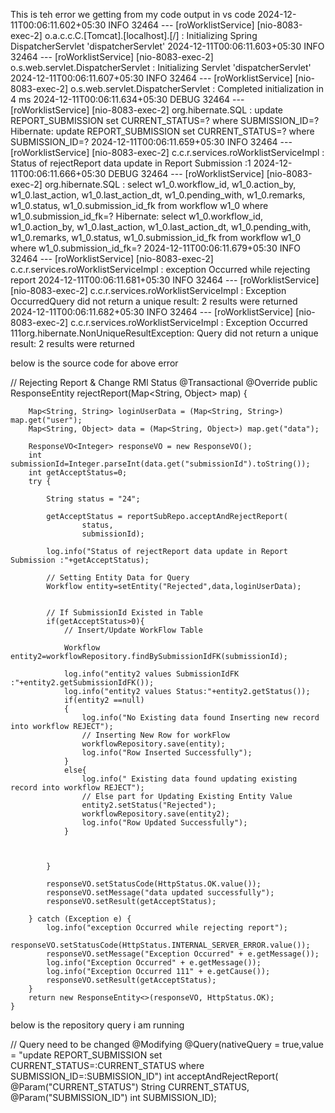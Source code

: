 This is teh error we getting from my code output in vs code 
2024-12-11T00:06:11.602+05:30  INFO 32464 --- [roWorklistService] [nio-8083-exec-2] o.a.c.c.C.[Tomcat].[localhost].[/]       : Initializing Spring DispatcherServlet 'dispatcherServlet'
2024-12-11T00:06:11.603+05:30  INFO 32464 --- [roWorklistService] [nio-8083-exec-2] o.s.web.servlet.DispatcherServlet        : Initializing Servlet 'dispatcherServlet'
2024-12-11T00:06:11.607+05:30  INFO 32464 --- [roWorklistService] [nio-8083-exec-2] o.s.web.servlet.DispatcherServlet        : Completed initialization in 4 ms
2024-12-11T00:06:11.634+05:30 DEBUG 32464 --- [roWorklistService] [nio-8083-exec-2] org.hibernate.SQL                        : 
    update
        REPORT_SUBMISSION
    set
        CURRENT_STATUS=?
    where
        SUBMISSION_ID=?
Hibernate:
    update
        REPORT_SUBMISSION
    set
        CURRENT_STATUS=?
    where
        SUBMISSION_ID=?
2024-12-11T00:06:11.659+05:30  INFO 32464 --- [roWorklistService] [nio-8083-exec-2] c.c.r.services.roWorklistServiceImpl     : Status of rejectReport data update in Report Submission :1
2024-12-11T00:06:11.666+05:30 DEBUG 32464 --- [roWorklistService] [nio-8083-exec-2] org.hibernate.SQL                        : 
    select
        w1_0.workflow_id,
        w1_0.action_by,
        w1_0.last_action,
        w1_0.last_action_dt,
        w1_0.pending_with,
        w1_0.remarks,
        w1_0.status,
        w1_0.submission_id_fk
    from
        workflow w1_0
    where
        w1_0.submission_id_fk=?
Hibernate:
    select
        w1_0.workflow_id,
        w1_0.action_by,
        w1_0.last_action,
        w1_0.last_action_dt,
        w1_0.pending_with,
        w1_0.remarks,
        w1_0.status,
        w1_0.submission_id_fk
    from
        workflow w1_0
    where
        w1_0.submission_id_fk=?
2024-12-11T00:06:11.679+05:30  INFO 32464 --- [roWorklistService] [nio-8083-exec-2] c.c.r.services.roWorklistServiceImpl     : exception Occurred while rejecting report
2024-12-11T00:06:11.681+05:30  INFO 32464 --- [roWorklistService] [nio-8083-exec-2] c.c.r.services.roWorklistServiceImpl     : Exception OccurredQuery did not return a unique result: 2 results were returned
2024-12-11T00:06:11.682+05:30  INFO 32464 --- [roWorklistService] [nio-8083-exec-2] c.c.r.services.roWorklistServiceImpl     : Exception Occurred 111org.hibernate.NonUniqueResultException: Query did not return a unique result: 2 results were returned

below is the source code for above  error 


// Rejecting Report & Change RMl Status
    @Transactional
    @Override
    public ResponseEntity rejectReport(Map<String, Object> map) {

        Map<String, String> loginUserData = (Map<String, String>) map.get("user");
        Map<String, Object> data = (Map<String, Object>) map.get("data");

        ResponseVO<Integer> responseVO = new ResponseVO();
        int submissionId=Integer.parseInt(data.get("submissionId").toString());
        int getAcceptStatus=0;
        try {

            String status = "24";

            getAcceptStatus = reportSubRepo.acceptAndRejectReport(
                    status,
                    submissionId);

            log.info("Status of rejectReport data update in Report Submission :"+getAcceptStatus);

            // Setting Entity Data for Query
            Workflow entity=setEntity("Rejected",data,loginUserData);


            // If SubmissionId Existed in Table
            if(getAcceptStatus>0){
                // Insert/Update WorkFlow Table

                Workflow entity2=workflowRepository.findBySubmissionIdFK(submissionId);

                log.info("entity2 values SubmissionIdFK :"+entity2.getSubmissionIdFK());
                log.info("entity2 values Status:"+entity2.getStatus());
                if(entity2 ==null)
                {
                    log.info("No Existing data found Inserting new record into workflow REJECT");
                    // Inserting New Row for workFlow
                    workflowRepository.save(entity);
                    log.info("Row Inserted Successfully");
                }
                else{
                    log.info(" Existing data found updating existing record into workflow REJECT");
                    // Else part for Updating Existing Entity Value
                    entity2.setStatus("Rejected");
                    workflowRepository.save(entity2);
                    log.info("Row Updated Successfully");
                }



            }

            responseVO.setStatusCode(HttpStatus.OK.value());
            responseVO.setMessage("data updated successfully");
            responseVO.setResult(getAcceptStatus);

        } catch (Exception e) {
            log.info("exception Occurred while rejecting report");
            responseVO.setStatusCode(HttpStatus.INTERNAL_SERVER_ERROR.value());
            responseVO.setMessage("Exception Occurred" + e.getMessage());
            log.info("Exception Occurred" + e.getMessage());
            log.info("Exception Occurred 111" + e.getCause());
            responseVO.setResult(getAcceptStatus);
        }
        return new ResponseEntity<>(responseVO, HttpStatus.OK);
    }



below is the repository query i am running 

 // Query need to be changed
    @Modifying
    @Query(nativeQuery = true,value = "update REPORT_SUBMISSION set CURRENT_STATUS=:CURRENT_STATUS where SUBMISSION_ID=:SUBMISSION_ID")
   int acceptAndRejectReport(
                        @Param("CURRENT_STATUS") String CURRENT_STATUS,
                        @Param("SUBMISSION_ID") int SUBMISSION_ID);
